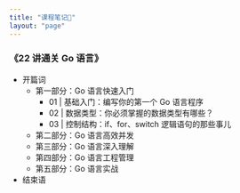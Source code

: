 ```yaml
---
title: "课程笔记📒"
layout: "page"
---
```


### 《22 讲通关 Go 语言》

- 开篇词
  - 第一部分：Go 语言快速入门
    - 01 | 基础入门：编写你的第一个 Go 语言程序
    - 02 | 数据类型：你必须掌握的数据类型有哪些？
    - 03 | 控制结构：if、for、switch 逻辑语句的那些事儿
  - 第二部分：Go 语言高效并发
  - 第三部分：Go 语言深入理解
  - 第四部分：Go 语言工程管理
  - 第五部分：Go 语言实战
- 结束语
  